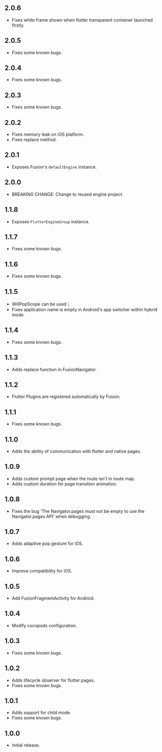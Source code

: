 ## 2.0.6

* Fixes white frame shown when flutter transparent container launched firstly.

## 2.0.5

* Fixes some known bugs.

## 2.0.4

* Fixes some known bugs.

## 2.0.3

* Fixes some known bugs.

## 2.0.2

* Fixes memory leak on iOS platform.
* Fixes replace method.

## 2.0.1

* Exposes Fusion's `defaultEngine` instance.

## 2.0.0

* BREAKING CHANGE: Change to reused engine project.

## 1.1.8

* Exposes `FlutterEngineGroup` instance.

## 1.1.7

* Fixes some known bugs.

## 1.1.6

* Fixes some known bugs.

## 1.1.5

* WillPopScope can be used；
* Fixes application name is empty in Android's app switcher within hybrid mode.

## 1.1.4

* Fixes some known bugs.

## 1.1.3

* Adds replace function in FusionNavigator.

## 1.1.2

* Flutter Plugins are registered automatically by Fusion.

## 1.1.1

* Fixes some known bugs.

## 1.1.0

* Adds the ability of communication with flutter and native pages.

## 1.0.9

* Adds custom prompt page when the route isn't in route map.
* Adds custom duration for page transition animation.

## 1.0.8

* Fixes the bug 'The Navigator.pages must not be empty to use the Navigator.pages API' when debugging.

## 1.0.7

* Adds adaptive pop gesture for iOS.

## 1.0.6

* Improve compatibility for iOS.

## 1.0.5

* Add FusionFragmentActivity for Android.

## 1.0.4

* Modify cocopods configuration.

## 1.0.3

* Fixes some known bugs.

## 1.0.2

* Adds lifecycle observer for flutter pages.
* Fixes some known bugs.

## 1.0.1

* Adds support for child mode.
* Fixes some known bugs.

## 1.0.0

* Initial release.